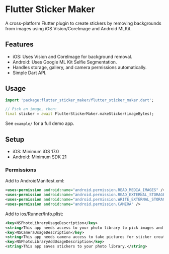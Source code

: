 # Flutter Sticker Maker

A cross-platform Flutter plugin to create stickers by removing backgrounds from images using iOS Vision/CoreImage and Android MLKit.

## Features

- iOS: Uses Vision and CoreImage for background removal.
- Android: Uses Google ML Kit Selfie Segmentation.
- Handles storage, gallery, and camera permissions automatically.
- Simple Dart API.

## Usage

```dart
import 'package:flutter_sticker_maker/flutter_sticker_maker.dart';

// Pick an image, then:
final sticker = await FlutterStickerMaker.makeSticker(imageBytes);
```

See `example/` for a full demo app.

## Setup

- iOS: Minimum iOS 17.0
- Android: Minimum SDK 21

### Permissions

Add to AndroidManifest.xml:
```xml
<uses-permission android:name="android.permission.READ_MEDIA_IMAGES" />
<uses-permission android:name="android.permission.READ_EXTERNAL_STORAGE" android:maxSdkVersion="32"/>
<uses-permission android:name="android.permission.WRITE_EXTERNAL_STORAGE" android:maxSdkVersion="28"/>
<uses-permission android:name="android.permission.CAMERA" />
```

Add to ios/Runner/Info.plist:
```xml
<key>NSPhotoLibraryUsageDescription</key>
<string>This app needs access to your photo library to pick images and save stickers.</string>
<key>NSCameraUsageDescription</key>
<string>This app needs camera access to take pictures for sticker creation.</string>
<key>NSPhotoLibraryAddUsageDescription</key>
<string>This app saves stickers to your photo library.</string>
```